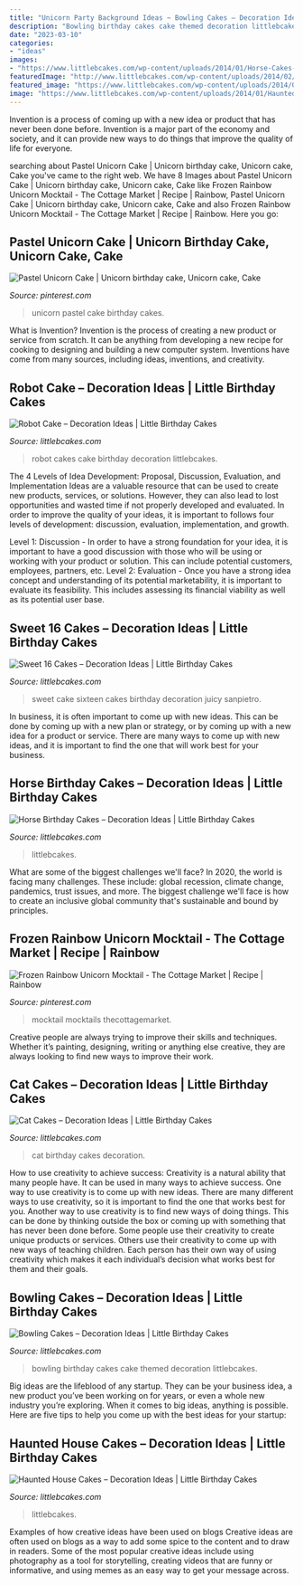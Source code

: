 ```yaml
---
title: "Unicorn Party Background Ideas ~ Bowling Cakes – Decoration Ideas"
description: "Bowling birthday cakes cake themed decoration littlebcakes"
date: "2023-03-10"
categories:
- "ideas"
images:
- "https://www.littlebcakes.com/wp-content/uploads/2014/01/Horse-Cakes-Photos.jpg"
featuredImage: "http://www.littlebcakes.com/wp-content/uploads/2014/02/Sweet-Sixteen-Cake-Ideas.jpg"
featured_image: "https://www.littlebcakes.com/wp-content/uploads/2014/01/Haunted-House-Cake-Images.jpg"
image: "https://www.littlebcakes.com/wp-content/uploads/2014/01/Haunted-House-Cake-Images.jpg"
---
```



Invention is a process of coming up with a new idea or product that has never been done before. Invention is a major part of the economy and society, and it can provide new ways to do things that improve the quality of life for everyone.

	

		
searching about Pastel Unicorn Cake | Unicorn birthday cake, Unicorn cake, Cake you've came to the right web. We have 8 Images about Pastel Unicorn Cake | Unicorn birthday cake, Unicorn cake, Cake like Frozen Rainbow Unicorn Mocktail - The Cottage Market | Recipe | Rainbow, Pastel Unicorn Cake | Unicorn birthday cake, Unicorn cake, Cake and also Frozen Rainbow Unicorn Mocktail - The Cottage Market | Recipe | Rainbow. Here you go:
		
    
## Pastel Unicorn Cake | Unicorn Birthday Cake, Unicorn Cake, Cake

<img loading=lazy src="https://i.pinimg.com/736x/8f/98/be/8f98be134b51782678ae0c0a41a9cdfd.jpg" onerror="this.onerror=null;this.src='https://tse1.mm.bing.net/th?id=OIP.5JILR3PzTyIaBjMWJENTiwHaJ4&amp;pid=15.1';" alt="Pastel Unicorn Cake | Unicorn birthday cake, Unicorn cake, Cake">

_Source: pinterest.com_

>unicorn pastel cake birthday cakes. 

	

What is Invention?
Invention is the process of creating a new product or service from scratch. It can be anything from developing a new recipe for cooking to designing and building a new computer system. Inventions have come from many sources, including ideas, inventions, and creativity.

    
## Robot Cake – Decoration Ideas | Little Birthday Cakes

<img loading=lazy src="http://www.littlebcakes.com/wp-content/uploads/2014/05/Robot-Cakes-Pictures-1024x865.jpg" onerror="this.onerror=null;this.src='https://tse4.mm.bing.net/th?id=OIP.8QwCxY-l21j1FN7cZRuSsQHaGQ&amp;pid=15.1';" alt="Robot Cake – Decoration Ideas | Little Birthday Cakes">

_Source: littlebcakes.com_

>robot cakes cake birthday decoration littlebcakes. 

	

The 4 Levels of Idea Development: Proposal, Discussion, Evaluation, and Implementation
Ideas are a valuable resource that can be used to create new products, services, or solutions. However, they can also lead to lost opportunities and wasted time if not properly developed and evaluated.
In order to improve the quality of your ideas, it is important to follows four levels of development: discussion, evaluation, implementation, and growth.

Level 1: Discussion - In order to have a strong foundation for your idea, it is important to have a good discussion with those who will be using or working with your product or solution. This can include potential customers, employees, partners, etc. Level 2: Evaluation - Once you have a strong idea concept and understanding of its potential marketability, it is important to evaluate its feasibility. This includes assessing its financial viability as well as its potential user base.

    
## Sweet 16 Cakes – Decoration Ideas | Little Birthday Cakes

<img loading=lazy src="http://www.littlebcakes.com/wp-content/uploads/2014/02/Sweet-Sixteen-Cake-Ideas.jpg" onerror="this.onerror=null;this.src='https://tse4.mm.bing.net/th?id=OIP.fGlxGuFMAJgNDJLE4mPsagHaLq&amp;pid=15.1';" alt="Sweet 16 Cakes – Decoration Ideas | Little Birthday Cakes">

_Source: littlebcakes.com_

>sweet cake sixteen cakes birthday decoration juicy sanpietro. 

	

In business, it is often important to come up with new ideas. This can be done by coming up with a new plan or strategy, or by coming up with a new idea for a product or service. There are many ways to come up with new ideas, and it is important to find the one that will work best for your business.

    
## Horse Birthday Cakes – Decoration Ideas | Little Birthday Cakes

<img loading=lazy src="https://www.littlebcakes.com/wp-content/uploads/2014/01/Horse-Cakes-Photos.jpg" onerror="this.onerror=null;this.src='https://tse1.mm.bing.net/th?id=OIP.lv6cPdLYB2nHbfKewK5BXAHaHo&amp;pid=15.1';" alt="Horse Birthday Cakes – Decoration Ideas | Little Birthday Cakes">

_Source: littlebcakes.com_

>littlebcakes. 

	

What are some of the biggest challenges we'll face?
In 2020, the world is facing many challenges. These include: global recession, climate change, pandemics, trust issues, and more. The biggest challenge we'll face is how to create an inclusive global community that's sustainable and bound by principles.

    
## Frozen Rainbow Unicorn Mocktail - The Cottage Market | Recipe | Rainbow

<img loading=lazy src="https://i.pinimg.com/736x/52/cf/a6/52cfa6332a84147435929ca2f88fddcb.jpg" onerror="this.onerror=null;this.src='https://tse2.mm.bing.net/th?id=OIP.yLQHFQqyp7YmcZEOzT65pQHaLH&amp;pid=15.1';" alt="Frozen Rainbow Unicorn Mocktail - The Cottage Market | Recipe | Rainbow">

_Source: pinterest.com_

>mocktail mocktails thecottagemarket. 

	

Creative people are always trying to improve their skills and techniques. Whether it’s painting, designing, writing or anything else creative, they are always looking to find new ways to improve their work.

    
## Cat Cakes – Decoration Ideas | Little Birthday Cakes

<img loading=lazy src="http://www.littlebcakes.com/wp-content/uploads/2014/01/Cat-Birthday-Cakes-Pictures-768x1024.jpg" onerror="this.onerror=null;this.src='https://tse4.mm.bing.net/th?id=OIP.DtKoUJYBVFrINkH6MsDqZAHaJ4&amp;pid=15.1';" alt="Cat Cakes – Decoration Ideas | Little Birthday Cakes">

_Source: littlebcakes.com_

>cat birthday cakes decoration. 

	

How to use creativity to achieve success:
Creativity is a natural ability that many people have. It can be used in many ways to achieve success. One way to use creativity is to come up with new ideas. There are many different ways to use creativity, so it is important to find the one that works best for you. Another way to use creativity is to find new ways of doing things. This can be done by thinking outside the box or coming up with something that has never been done before. Some people use their creativity to create unique products or services. Others use their creativity to come up with new ways of teaching children. Each person has their own way of using creativity which makes it each individual’s decision what works best for them and their goals.

    
## Bowling Cakes – Decoration Ideas | Little Birthday Cakes

<img loading=lazy src="https://www.littlebcakes.com/wp-content/uploads/2014/01/Bowling-Birthday-Cakes.jpg" onerror="this.onerror=null;this.src='https://tse1.mm.bing.net/th?id=OIP.kiqHaxOeQgughU9ez7J8zgHaJ-&amp;pid=15.1';" alt="Bowling Cakes – Decoration Ideas | Little Birthday Cakes">

_Source: littlebcakes.com_

>bowling birthday cakes cake themed decoration littlebcakes. 

	

Big ideas are the lifeblood of any startup. They can be your business idea, a new product you’ve been working on for years, or even a whole new industry you’re exploring. When it comes to big ideas, anything is possible. Here are five tips to help you come up with the best ideas for your startup: 

    
## Haunted House Cakes – Decoration Ideas | Little Birthday Cakes

<img loading=lazy src="https://www.littlebcakes.com/wp-content/uploads/2014/01/Haunted-House-Cake-Images.jpg" onerror="this.onerror=null;this.src='https://tse3.mm.bing.net/th?id=OIP.79qyNmKyFWRtCuJzuQdXVgHaJ4&amp;pid=15.1';" alt="Haunted House Cakes – Decoration Ideas | Little Birthday Cakes">

_Source: littlebcakes.com_

>littlebcakes. 

	

Examples of how creative ideas have been used on blogs
Creative ideas are often used on blogs as a way to add some spice to the content and to draw in readers. Some of the most popular creative ideas include using photography as a tool for storytelling, creating videos that are funny or informative, and using memes as an easy way to get your message across.

